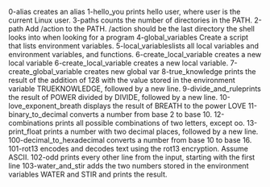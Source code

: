 0-alias creates an alias
1-hello_you prints hello user, where user is the current Linux user.
3-paths counts the number of directories in the PATH.
2-path Add /action to the PATH. /action should be the last directory the shell looks into when looking for a program
4-global_variables Create a script that lists environment variables.
5-local_variableslists all local variables and environment variables, and functions.
6-create_local_variable creates a new local variable
6-create_local_variable creates a new local variable.
7-create_global_variable creates new global var
8-true_knowledge prints the result of the addition of 128 with the value stored in the environment variable TRUEKNOWLEDGE, followed by a new line.
9-divide_and_ruleprints the result of POWER divided by DIVIDE, followed by a new line.
10-love_exponent_breath displays the result of BREATH to the power LOVE
11-binary_to_decimal converts a number from base 2 to base 10.
12-combinations prints all possible combinations of two letters, except oo.
13-print_float prints a number with two decimal places, followed by a new line.
100-decimal_to_hexadecimal converts a number from base 10 to base 16.
101-rot13 encodes and decodes text using the rot13 encryption. Assume ASCII.
102-odd prints every other line from the input, starting with the first line
103-water_and_stir adds the two numbers stored in the environment variables WATER and STIR and prints the result.
